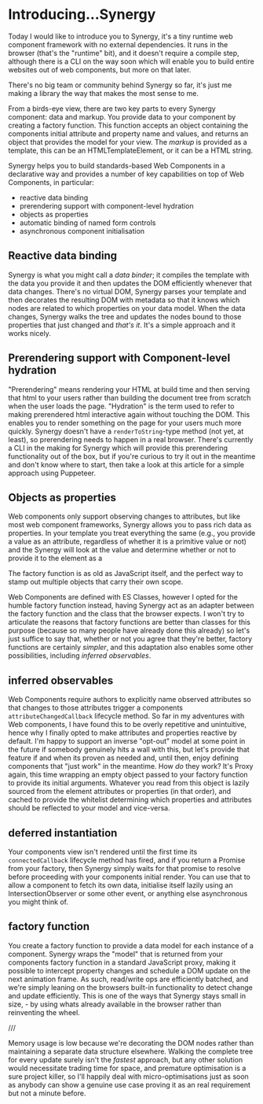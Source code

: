 # Introducing...Synergy

Today I would like to introduce you to Synergy, it's a tiny runtime web component framework with no external dependencies. It runs in the browser (that's the "runtime" bit), and it doesn't require a compile step, although there is a CLI on the way soon which will enable you to build entire websites out of web components, but more on that later.

There's no big team or community behind Synergy so far, it's just me making a library the way that makes the most sense to me.

From a birds-eye view, there are two key parts to every Synergy component: data and markup. You provide data to your component by creating a factory function. This function accepts an object containing the components initial attribute and property name and values, and returns an object that provides the model for your view. The _markup_ is provided as a template, this can be an HTMLTemplateElement, or it can be a HTML string.

Synergy helps you to build standards-based Web Components in a declarative way and provides a number of key capabilities on top of Web Components, in particular:

- reactive data binding
- prerendering support with component-level hydration
- objects as properties
- automatic binding of named form controls
- asynchronous component initialisation

## Reactive data binding

Synergy is what you might call a _data binder_; it compiles the template with the data you provide it and then updates the DOM efficiently whenever that data changes. There's no virtual DOM, Synergy parses your template and then decorates the resulting DOM with metadata so that it knows which nodes are related to which properties on your data model. When the data changes, Synergy walks the tree and updates the nodes bound to those properties that just changed and _that's it_. It's a simple approach and it works nicely.

## Prerendering support with Component-level hydration

"Prerendering" means rendering your HTML at build time and then serving that html to your users rather than building the document tree from scratch when the user loads the page. "Hydration" is the term used to refer to making prerendered html interactive again without touching the DOM. This enables you to render something on the page for your users much more quickly. Synergy doesn't have a `renderToString`-type method (not yet, at least), so prerendering needs to happen in a real browser. There's currently a CLI in the making for Synergy which will provide this prerendering functionality out of the box, but if you're curious to try it out in the meantime and don't know where to start, then take a look at this article for a simple approach using Puppeteer.

## Objects as properties

Web components only support observing changes to attributes, but like most web component frameworks, Synergy allows you to pass rich data as properties. In your template you treat everything the same (e.g., you provide a value as an attribute, regardless of whether it is a primitive value or not) and the Synergy will look at the value and determine whether or not to provide it to the element as a

The factory function is as old as JavaScript itself, and the perfect way to stamp out multiple objects that carry their own scope.

Web Components are defined with ES Classes, however I opted for the humble factory function instead, having Synergy act as an adapter between the factory function and the class that the browser expects. I won't try to articulate the reasons that factory functions are better than classes for this purpose (because so many people have already done this already) so let's just suffice to say that, whether or not you agree that they're better, factory functions are certainly _simpler_, and this adaptation also enables some other possibilities, including _inferred observables_.

## inferred observables

Web Components require authors to explicitly name observed attributes so that changes to those attributes trigger a components `attributeChangedCallback` lifecycle method. So far in my adventures with Web components, I have found this to be overly repetitive and unintuitive, hence why I finally opted to make attributes and properties reactive by default. I'm happy to support an inverse "opt-out" model at some point in the future if somebody genuinely hits a wall with this, but let's provide that feature if and when its proven as needed and, until then, enjoy defining components that "just work" in the meantime. How _do_ they work? It's Proxy again, this time wrapping an empty object passed to your factory function to provide its initial arguments. Whatever you read from this object is lazily sourced from the element attributes or properties (in that order), and cached to provide the whitelist determining which properties and attributes should be reflected to your model and vice-versa.

## deferred instantiation

Your components view isn't rendered until the first time its `connectedCallback` lifecycle method has fired, and if you return a Promise from your factory, then Synergy simply waits for that promise to resolve before proceeding with your components initial render. You can use that to allow a component to fetch its own data, initialise itself lazily using an IntersectionObserver or some other event, or anything else asynchronous you might think of.

## factory function

You create a factory function to provide a data model for each instance of a component. Synergy wraps the "model" that is returned from your components factory function in a standard JavaScript proxy, making it possible to intercept property changes and schedule a DOM update on the next animation frame. As such, read/write ops are efficiently batched, and we're simply leaning on the browsers built-in functionality to detect change and update efficiently. This is one of the ways that Synergy stays small in size, - by using whats already available in the browser rather than reinventing the wheel.

///

Memory usage is low because we're decorating the DOM nodes rather than maintaining a separate data structure elsewhere. Walking the complete tree for every update surely isn't the _fastest_ approach, but any other solution would necessitate trading time for space, and premature optimisation is a sure project killer, so I'll happily deal with micro-optimisations just as soon as anybody can show a genuine use case proving it as an real requirement but not a minute before.
